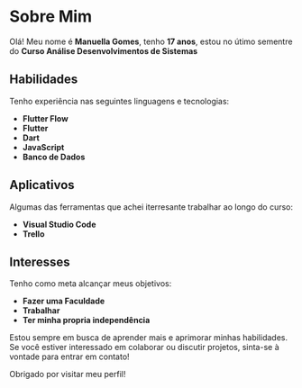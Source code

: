 # Sobre Mim

Olá! Meu nome é **Manuella Gomes**, tenho **17 anos**, estou no útimo sementre do **Curso Análise Desenvolvimentos de Sistemas**

## Habilidades

Tenho experiência nas seguintes linguagens e tecnologias:

- **Flutter Flow**
- **Flutter**
- **Dart**
- **JavaScript**
- **Banco de Dados**

## Aplicativos

Algumas das ferramentas que achei iterresante trabalhar ao longo do curso:

- **Visual Studio Code**
- **Trello**
  

## Interesses

Tenho como meta alcançar meus objetivos:

- **Fazer uma Faculdade**
- **Trabalhar**
- **Ter minha propria independência**

Estou sempre em busca de aprender mais e aprimorar minhas habilidades. Se você estiver interessado em colaborar ou discutir projetos, sinta-se à vontade para entrar em contato!

Obrigado por visitar meu perfil!

